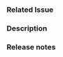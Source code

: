### Related Issue
<!--- 
Please refer to the Issue(s) this Pull Request addresses. This should be an Issue that is ready for implementation. 
For example: #89-Create-a-pull-request-template
-->


### Description
<!-- 
A brief description of what was done to implement the issue. 
For example: "Added method to the WorldBuild that easily creates walls and doors to shape a room."
-->


### Release notes
<!-- Please describe in a single line what the implementation does in user-friendly wording. If the work is not deemed important enough to be included in the Release Notes, you can write “N/A” here.
Examples:
- Fixed a bug that allowed agents to drop intraversable objects on each other.
- MATRX now allows you to easily create new rooms in your world.
-->

